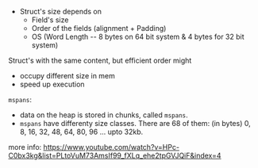 - Struct's size depends on
	- Field's size
	- Order of the fields (alignment + Padding)
	- OS (Word Length -- 8 bytes on 64 bit system & 4 bytes for 32 bit system)

Struct's with the same content, but efficient order might
- occupy different size in mem
- speed up execution

`mspans`:
- data on the heap is stored in chunks, called `mspans`.
- `mspans` have differenty size classes. There are 68 of them: (in bytes) 0, 8, 16, 32, 48, 64, 80, 96 ... upto 32kb.

more info: https://www.youtube.com/watch?v=HPc-C0bx3kg&list=PLtoVuM73AmsIf99_fXLq_ehe2tpGVJQiF&index=4
